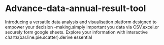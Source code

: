 # Advance-data-annual-result-tool
Introducing a versatile data analysis and visualisation platform designed to empower your decision -making.simply important you data via CSV.excel.or securely form google sheets. Explore your information with interactive charts(bar.line.pie.scatter).derive essential 
